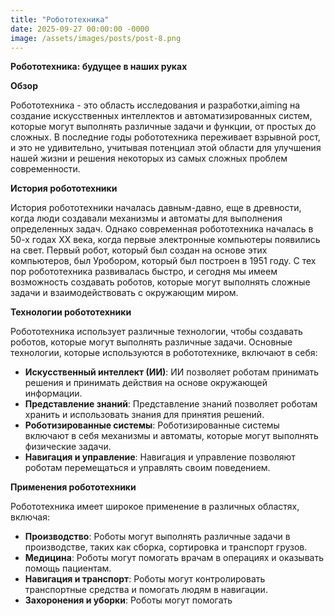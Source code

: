 ```yaml
---
title: "Робототехника"
date: 2025-09-27 00:00:00 -0000
image: /assets/images/posts/post-8.png
---
```

**Робототехника: будущее в наших руках**

**Обзор**

Робототехника - это область исследования и разработки,aiming на создание искусственных интеллектов и автоматизированных систем, которые могут выполнять различные задачи и функции, от простых до сложных. В последние годы робототехника переживает взрывной рост, и это не удивительно, учитывая потенциал этой области для улучшения нашей жизни и решения некоторых из самых сложных проблем современности.

**История робототехники**

История робототехники началась давным-давно, еще в древности, когда люди создавали механизмы и автоматы для выполнения определенных задач. Однако современная робототехника началась в 50-х годах XX века, когда первые электронные компьютеры появились на свет. Первый робот, который был создан на основе этих компьютеров, был Уробором, который был построен в 1951 году. С тех пор робототехника развивалась быстро, и сегодня мы имеем возможность создавать роботов, которые могут выполнять сложные задачи и взаимодействовать с окружающим миром.

**Технологии робототехники**

Робототехника использует различные технологии, чтобы создавать роботов, которые могут выполнять различные задачи. Основные технологии, которые используются в робототехнике, включают в себя:

* **Искусственный интеллект (ИИ)**: ИИ позволяет роботам принимать решения и принимать действия на основе окружающей информации.
* **Представление знаний**: Представление знаний позволяет роботам хранить и использовать знания для принятия решений.
* **Роботизированные системы**: Роботизированные системы включают в себя механизмы и автоматы, которые могут выполнять физические задачи.
* **Навигация и управление**: Навигация и управление позволяют роботам перемещаться и управлять своим поведением.

**Применения робототехники**

Робототехника имеет широкое применение в различных областях, включая:

* **Производство**: Роботы могут выполнять различные задачи в производстве, таких как сборка, сортировка и транспорт грузов.
* **Медицина**: Роботы могут помогать врачам в операциях и оказывать помощь пациентам.
* **Навигация и транспорт**: Роботы могут контролировать транспортные средства и помогать людям в навигации.
* **Захоронения и уборки**: Роботы могут помогать
